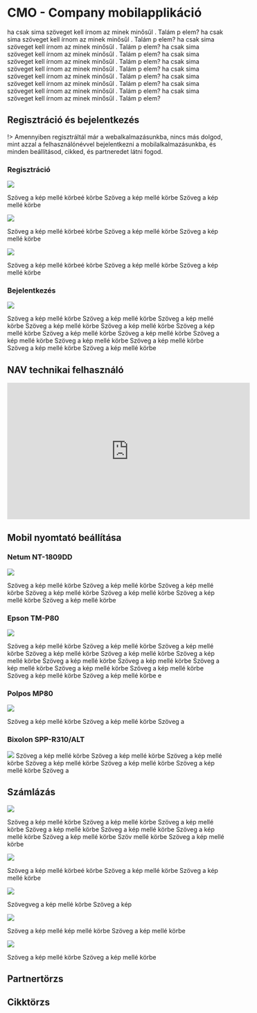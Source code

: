 # CMO - Company mobilapplikáció

<div class="main-page">

<p>ha csak sima szöveget kell írnom az minek minősűl . Talám p elem? ha csak sima szöveget kell írnom az minek minősűl . Talám p elem? ha csak sima szöveget kell írnom az minek minősűl . Talám p elem? ha csak sima szöveget kell írnom az minek minősűl . Talám p elem? ha csak sima szöveget kell írnom az minek minősűl . Talám p elem? ha csak sima szöveget kell írnom az minek minősűl . Talám p elem? ha csak sima szöveget kell írnom az minek minősűl . Talám p elem? ha csak sima szöveget kell írnom az minek minősűl . Talám p elem? ha csak sima szöveget kell írnom az minek minősűl . Talám p elem? ha csak sima szöveget kell írnom az minek minősűl . Talám p elem? </p>

## Regisztráció és bejelentkezés
!> Amennyiben regisztráltál már a webalkalmazásunkba, nincs más dolgod, mint azzal a felhasználónévvel bejelentkezni a mobilalkalmazásunkba, és minden beállításod, cikked, és partneredet látni fogod.

### Regisztráció
<img class="mobil-img" src="media/mobil/3.jpg" />
<p>Szöveg a kép mellé körbeé körbe Szöveg a kép mellé körbe Szöveg a kép mellé körbe </p>

<img class="mobil-img" src="media/mobil/3.jpg" />
<p>Szöveg a kép mellé körbeé körbe Szöveg a kép mellé körbe Szöveg a kép mellé körbe </p>

<img class="mobil-img" src="media/mobil/3.jpg" />
<p>Szöveg a kép mellé körbeé körbe Szöveg a kép mellé körbe Szöveg a kép mellé körbe </p>


<div class="content-block">

### Bejelentkezés
<img class="mobil-img" src="media/mobil/0.jpg" />
<p>Szöveg a kép mellé körbe Szöveg a kép mellé körbe Szöveg a kép mellé körbe Szöveg a kép mellé körbe Szöveg a kép mellé körbe Szöveg a kép mellé körbe Szöveg a kép mellé körbe Szöveg a kép mellé körbe Szöveg a kép mellé körbe Szöveg a kép mellé körbe Szöveg a kép mellé körbe Szöveg a kép mellé körbe Szöveg a kép mellé körbe  </p>
</div>



## NAV technikai felhasználó

<iframe class="yb-video" width="560" height="315" src="https://www.youtube.com/embed/ek7ERk9cti8" frameborder="0" allow="accelerometer; autoplay; encrypted-media; gyroscope; picture-in-picture" allowfullscreen></iframe>


## Mobil nyomtató beállítása

<div class="content-block">

### Netum NT-1809DD
<img class="img-left" src="media\netum-nt-1809DD-hordozhato-nyomtato.png"/>
<p>Szöveg a kép mellé körbe Szöveg a kép mellé körbe Szöveg a kép mellé körbe Szöveg a kép mellé körbe Szöveg a kép mellé körbe Szöveg a kép mellé körbe Szöveg a kép mellé körbe </p>
</div>

<div class="content-block">

### Epson TM-P80
<img class="img-left" src="media\epson-tm-p80.png"/>
<p>Szöveg a kép mellé körbe Szöveg a kép mellé körbe Szöveg a kép mellé körbe Szöveg a kép mellé körbe Szöveg a kép mellé körbe Szöveg a kép mellé körbe Szöveg a kép mellé körbe Szöveg a kép mellé körbe Szöveg a kép mellé körbe Szöveg a kép mellé körbe Szöveg a kép mellé körbe Szöveg a kép mellé körbe Szöveg a kép mellé körbe e </p>
</div>

<div class="content-block">

### Polpos MP80
<img class="img-left" src="media\polpos-mp80.png"/>
<p>Szöveg a kép mellé körbe Szöveg a kép mellé körbe Szöveg a</p>
</div>

<div class="content-block">

### Bixolon SPP-R310/ALT
<img class="img-left" src="media\bixolon-spp-r310-szamlanyomtato.png"/>
Szöveg a kép mellé körbe Szöveg a kép mellé körbe Szöveg a kép mellé körbe Szöveg a kép mellé körbe Szöveg a kép mellé körbe Szöveg a kép mellé körbe Szöveg a
</div>

<div class="content-block">

## Számlázás
</div>

<div class="content-block">
<img class="mobil-img" src="media/mobil/2.jpg" />
<p>Szöveg a kép mellé körbe Szöveg a kép mellé körbe Szöveg a kép mellé körbe Szöveg a kép mellé körbe Szöveg a kép mellé körbe Szöveg a kép mellé körbe Szöveg a kép mellé körbe Szöv mellé körbe Szöveg a kép mellé körbe </p>
</div>

<div class="content-block">
<img class="mobil-img" src="media/mobil/3.jpg" />
<p>Szöveg a kép mellé körbeé körbe Szöveg a kép mellé körbe Szöveg a kép mellé körbe </p>
</div>

<div class="content-block">
<img class="mobil-img" src="media/mobil/4.jpg" />
<p>Szövegveg a kép mellé körbe Szöveg a kép</p>
</div>

<div class="content-block">
<img class="mobil-img" src="media/mobil/5.jpg" />
<p>Szöveg a kép mellé  kép mellé körbe Szöveg a kép mellé körbe </p>
</div>

<div class="content-block">
<img class="mobil-img" src="media/mobil/6.jpg" />
<p>Szöveg a kép mellé körbe Szöveg a kép mellé körbe </p>
</div>

<div class="content-block">

## Partnertörzs
</div>

<div class="content-block">

## Cikktörzs
</div>

</div>